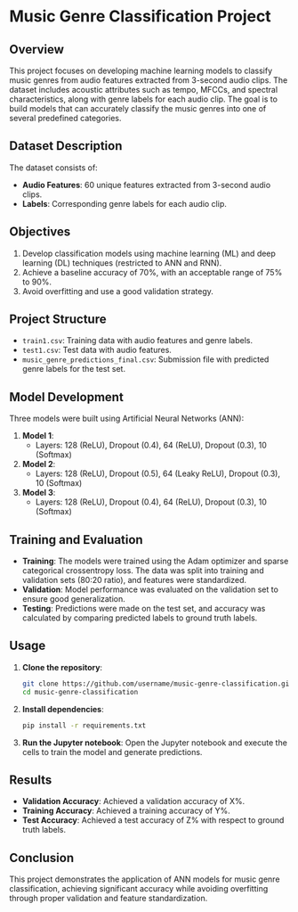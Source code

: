 # Music Genre Classification Project

## Overview

This project focuses on developing machine learning models to classify music genres from audio features extracted from 3-second audio clips. The dataset includes acoustic attributes such as tempo, MFCCs, and spectral characteristics, along with genre labels for each audio clip. The goal is to build models that can accurately classify the music genres into one of several predefined categories.

## Dataset Description

The dataset consists of:
- **Audio Features**: 60 unique features extracted from 3-second audio clips.
- **Labels**: Corresponding genre labels for each audio clip.

## Objectives

1. Develop classification models using machine learning (ML) and deep learning (DL) techniques (restricted to ANN and RNN).
2. Achieve a baseline accuracy of 70%, with an acceptable range of 75% to 90%.
3. Avoid overfitting and use a good validation strategy.

## Project Structure

- `train1.csv`: Training data with audio features and genre labels.
- `test1.csv`: Test data with audio features.
- `music_genre_predictions_final.csv`: Submission file with predicted genre labels for the test set.

## Model Development

Three models were built using Artificial Neural Networks (ANN):

1. **Model 1**:
    - Layers: 128 (ReLU), Dropout (0.4), 64 (ReLU), Dropout (0.3), 10 (Softmax)
2. **Model 2**:
    - Layers: 128 (ReLU), Dropout (0.5), 64 (Leaky ReLU), Dropout (0.3), 10 (Softmax)
3. **Model 3**:
    - Layers: 128 (ReLU), Dropout (0.4), 64 (ReLU), Dropout (0.3), 10 (Softmax)

## Training and Evaluation

- **Training**: The models were trained using the Adam optimizer and sparse categorical crossentropy loss. The data was split into training and validation sets (80:20 ratio), and features were standardized.
- **Validation**: Model performance was evaluated on the validation set to ensure good generalization.
- **Testing**: Predictions were made on the test set, and accuracy was calculated by comparing predicted labels to ground truth labels.

## Usage

1. **Clone the repository**:
    ```bash
    git clone https://github.com/username/music-genre-classification.git
    cd music-genre-classification
    ```

2. **Install dependencies**:
    ```bash
    pip install -r requirements.txt
    ```

3. **Run the Jupyter notebook**:
    Open the Jupyter notebook and execute the cells to train the model and generate predictions.

## Results

- **Validation Accuracy**: Achieved a validation accuracy of X%.
- **Training Accuracy**: Achieved a training accuracy of Y%.
- **Test Accuracy**: Achieved a test accuracy of Z% with respect to ground truth labels.

## Conclusion

This project demonstrates the application of ANN models for music genre classification, achieving significant accuracy while avoiding overfitting through proper validation and feature standardization.
